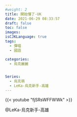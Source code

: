 ```yaml
---
#weight: 2
title: 開始懂了-UK
date: 2021-06-29 08:33:57
draft: false
toc: false
images:
isCJKLanguage: true
tags:
  - 彈唱
  - 國語

categories:
  - 烏克麗麗


Series:
  - 烏克萌
  - LeKa-烏克新手-高雄
---
```



{{< youtube "fjSRsWFFWWk" >}}


@LeKa-烏克新手-高雄
